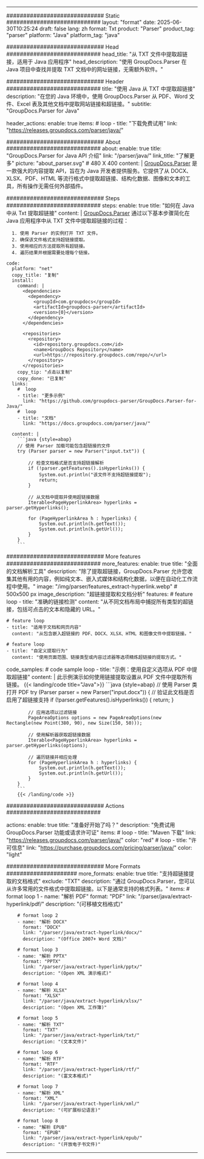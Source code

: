 


---
############################# Static ############################
layout: "format"
date:  2025-06-30T10:25:24
draft: false
lang: zh
format: Txt
product: "Parser"
product_tag: "parser"
platform: "Java"
platform_tag: "java"

############################# Head ############################
head_title: "从 TXT 文件中提取超链接，适用于 Java 应用程序"
head_description: "使用 GroupDocs.Parser 在 Java 项目中查找并提取 TXT 文档中的网址链接，无需额外软件。"

############################# Header ############################
title: "使用 Java 从 TXT 中提取超链接" 
description: "在您的 Java 环境中，使用 GroupDocs.Parser 从 PDF、Word 文件、Excel 表及其他文档中提取网站链接和超链接。"
subtitle: "GroupDocs.Parser for Java" 

header_actions:
  enable: true
  items:
    #  loop
    - title: "下载免费试用"
      link: "https://releases.groupdocs.com/parser/java/"
      
############################# About ############################
about:
    enable: true
    title: "GroupDocs.Parser for Java API 介绍"
    link: "/parser/java/"
    link_title: "了解更多"
    picture: "about_parser.svg" # 480 X 400
    content: |
       [GroupDocs.Parser](/parser/java/) 是一款强大的内容提取 API，旨在为 Java 开发者提供服务。它提供了从 DOCX、XLSX、PDF、HTML 等流行格式中提取超链接、结构化数据、图像和文本的工具，所有操作无需任何外部插件。

############################# Steps ############################
steps:
    enable: true
    title: "如何在 Java 中从 Txt 提取超链接"
    content: |
      [GroupDocs.Parser](/parser/java/) 通过以下基本步骤简化在 Java 应用程序中从 TXT 文件中提取超链接的过程：
      
      1. 使用 Parser 的实例打开 TXT 文件。
      2. 确保该文件格式支持超链接提取。
      3. 使用相应的方法提取所有超链接。
      4. 遍历结果并根据需要处理每个链接。
   
    code:
      platform: "net"
      copy_title: "复制"
      install:
        command: |
          <dependencies>
            <dependency>
              <groupId>com.groupdocs</groupId>
              <artifactId>groupdocs-parser</artifactId>
              <version>{0}</version>
            </dependency>
          </dependencies>

          <repositories>
            <repository>
              <id>repository.groupdocs.com</id>
              <name>GroupDocs Repository</name>
              <url>https://repository.groupdocs.com/repo/</url>
            </repository>
          </repositories>
        copy_tip: "点击以复制"
        copy_done: "已复制"
      links:
        #  loop
        - title: "更多示例"
          link: "https://github.com/groupdocs-parser/GroupDocs.Parser-for-Java/"
        #  loop
        - title: "文档"
          link: "https://docs.groupdocs.com/parser/java/"
          
      content: |
        ```java {style=abap}
        // 使用 Parser 加载可能包含超链接的文件
        try (Parser parser = new Parser("input.txt")) {

            // 检查文档格式是否支持超链接解析
            if (!parser.getFeatures().isHyperlinks()) {
                System.out.println("该文件不支持超链接提取");
                return;
            }

            // 从文档中提取并使用超链接数据
            Iterable<PageHyperlinkArea> hyperlinks = parser.getHyperlinks();

            for (PageHyperlinkArea h : hyperlinks) {
                System.out.println(h.getText());
                System.out.println(h.getUrl());
            }
        }
        ```            

############################# More features ############################
more_features:
  enable: true
  title: "全面的文档解析工具"
  description: "除了提取超链接，GroupDocs.Parser 允许您收集其他有用的内容，例如纯文本、嵌入式媒体和结构化数据，以便在自动化工作流程中使用。"
  image: "/img/parser/features_extract-hyperlink.webp" # 500x500 px
  image_description: "超链接提取和文档分析"
  features:
    # feature loop
    - title: "准确的链接检测"
      content: "从不同文档布局中捕捉所有类型的超链接，包括可点击的文本和隐藏的 URL。"

    # feature loop
    - title: "适用于文档和网页内容"
      content: "从包含嵌入超链接的 PDF、DOCX、XLSX、HTML 和图像文件中提取链接。"

    # feature loop
    - title: "自定义提取行为"
      content: "使用页面范围、链接类型或内容过滤器等选项精炼超链接的提取方式。"
      
  code_samples:
    # code sample loop
    - title: "示例：使用自定义选项从 PDF 中提取超链接"
      content: |
        此示例演示如何使用链接提取设置从 PDF 文件中提取所有链接。
        {{< landing/code title="Java">}}
        ```java {style=abap}
        //  使用 Parser 类打开 PDF
        try (Parser parser = new Parser("input.docx"))
        {
            // 验证此文档是否启用了超链接支持
            if (!parser.getFeatures().isHyperlinks()) {
                return;
            }

            // 应用选项以过滤链接
            PageAreaOptions options = new PageAreaOptions(new Rectangle(new Point(380, 90), new Size(150, 50)));

            // 使用解析器获取超链接数据
            Iterable<PageHyperlinkArea> hyperlinks = parser.getHyperlinks(options);

            // 遍历链接并相应处理
            for (PageHyperlinkArea h : hyperlinks) {
                System.out.println(h.getText());
                System.out.println(h.getUrl());
            }
        }
        ```
        {{< /landing/code >}}


############################# Actions ############################

actions:
  enable: true
  title: "准备好开始了吗？"
  description: "免费试用 GroupDocs.Parser 功能或请求许可证"
  items:
    #  loop
    - title: "Maven 下载"
      link: "https://releases.groupdocs.com/parser/java/"
      color: "red"
        #  loop
    - title: "许可信息"
      link: "https://purchase.groupdocs.com/pricing/parser/java/"
      color: "light"


############################# More Formats #####################
more_formats:
    enable: true
    title: "支持超链接提取的文档格式"
    exclude: "TXT"
    description: "通过 GroupDocs.Parser，您可以从许多常用的文件格式中提取超链接。以下是通常支持的格式列表。"
    items: 
        # format loop 1
        - name: "解析 PDF"
          format: "PDF"
          link: "/parser/java/extract-hyperlink/pdf/"
          description: "(可移植文档格式)"
          
        # format loop 2
        - name: "解析 DOCX"
          format: "DOCX"
          link: "/parser/java/extract-hyperlink/docx/"
          description: "(Office 2007+ Word 文档)"
          
        # format loop 3
        - name: "解析 PPTX"
          format: "PPTX"
          link: "/parser/java/extract-hyperlink/pptx/"
          description: "(Open XML 演示格式)"
          
        # format loop 4
        - name: "解析 XLSX"
          format: "XLSX"
          link: "/parser/java/extract-hyperlink/xlsx/"
          description: "(Open XML 工作簿)"
          
        # format loop 5
        - name: "解析 TXT"
          format: "TXT"
          link: "/parser/java/extract-hyperlink/txt/"
          description: "(文本文件)"
          
        # format loop 6
        - name: "解析 RTF"
          format: "RTF"
          link: "/parser/java/extract-hyperlink/rtf/"
          description: "(富文本格式)"
          
        # format loop 7
        - name: "解析 XML"
          format: "XML"
          link: "/parser/java/extract-hyperlink/xml/"
          description: "(可扩展标记语言)"
          
        # format loop 8
        - name: "解析 EPUB"
          format: "EPUB"
          link: "/parser/java/extract-hyperlink/epub/"
          description: "(开放电子书文件)"
         
          

---